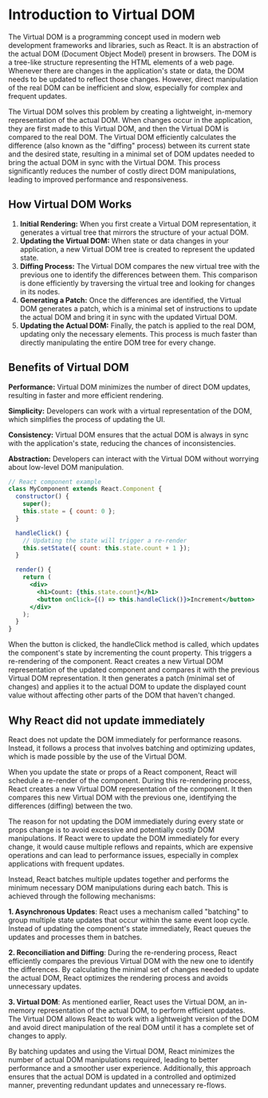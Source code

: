 # Introduction to Virtual DOM
The Virtual DOM is a programming concept used in modern web development frameworks and libraries, such as React. It is an abstraction of the actual DOM (Document Object Model) present in browsers. The DOM is a tree-like structure representing the HTML elements of a web page. Whenever there are changes in the application's state or data, the DOM needs to be updated to reflect those changes. However, direct manipulation of the real DOM can be inefficient and slow, especially for complex and frequent updates.

The Virtual DOM solves this problem by creating a lightweight, in-memory representation of the actual DOM. When changes occur in the application, they are first made to this Virtual DOM, and then the Virtual DOM is compared to the real DOM. The Virtual DOM efficiently calculates the difference (also known as the "diffing" process) between its current state and the desired state, resulting in a minimal set of DOM updates needed to bring the actual DOM in sync with the Virtual DOM. This process significantly reduces the number of costly direct DOM manipulations, leading to improved performance and responsiveness.

## How Virtual DOM Works
1. **Initial Rendering:** When you first create a Virtual DOM representation, it generates a virtual tree that mirrors the structure of your actual DOM.
2. **Updating the Virtual DOM:** When state or data changes in your application, a new Virtual DOM tree is created to represent the updated state.
3. **Diffing Process:** The Virtual DOM compares the new virtual tree with the previous one to identify the differences between them. This comparison is done efficiently by traversing the virtual tree and looking for changes in its nodes.
4. **Generating a Patch:** Once the differences are identified, the Virtual DOM generates a patch, which is a minimal set of instructions to update the actual DOM and bring it in sync with the updated Virtual DOM.
5. **Updating the Actual DOM:** Finally, the patch is applied to the real DOM, updating only the necessary elements. This process is much faster than directly manipulating the entire DOM tree for every change.

## Benefits of Virtual DOM

**Performance:** Virtual DOM minimizes the number of direct DOM updates, resulting in faster and more efficient rendering.

**Simplicity:** Developers can work with a virtual representation of the DOM, which simplifies the process of updating the UI.

**Consistency:** Virtual DOM ensures that the actual DOM is always in sync with the application's state, reducing the chances of inconsistencies.

**Abstraction:** Developers can interact with the Virtual DOM without worrying about low-level DOM manipulation.


```jsx
// React component example
class MyComponent extends React.Component {
  constructor() {
    super();
    this.state = { count: 0 };
  }

  handleClick() {
    // Updating the state will trigger a re-render
    this.setState({ count: this.state.count + 1 });
  }

  render() {
    return (
      <div>
        <h1>Count: {this.state.count}</h1>
        <button onClick={() => this.handleClick()}>Increment</button>
      </div>
    );
  }
}

```

When the button is clicked, the handleClick method is called, which updates the component's state by incrementing the count property. This triggers a re-rendering of the component. React creates a new Virtual DOM representation of the updated component and compares it with the previous Virtual DOM representation. It then generates a patch (minimal set of changes) and applies it to the actual DOM to update the displayed count value without affecting other parts of the DOM that haven't changed.


## Why React did not update immediately

React does not update the DOM immediately for performance reasons. Instead, it follows a process that involves batching and optimizing updates, which is made possible by the use of the Virtual DOM.

When you update the state or props of a React component, React will schedule a re-render of the component. During this re-rendering process, React creates a new Virtual DOM representation of the component. It then compares this new Virtual DOM with the previous one, identifying the differences (diffing) between the two.

The reason for not updating the DOM immediately during every state or props change is to avoid excessive and potentially costly DOM manipulations. If React were to update the DOM immediately for every change, it would cause multiple reflows and repaints, which are expensive operations and can lead to performance issues, especially in complex applications with frequent updates.

Instead, React batches multiple updates together and performs the minimum necessary DOM manipulations during each batch. This is achieved through the following mechanisms:

**1. Asynchronous Updates**: React uses a mechanism called "batching" to group multiple state updates that occur within the same event loop cycle. Instead of updating the component's state immediately, React queues the updates and processes them in batches.

**2. Reconciliation and Diffing**: During the re-rendering process, React efficiently compares the previous Virtual DOM with the new one to identify the differences. By calculating the minimal set of changes needed to update the actual DOM, React optimizes the rendering process and avoids unnecessary updates.

**3. Virtual DOM**: As mentioned earlier, React uses the Virtual DOM, an in-memory representation of the actual DOM, to perform efficient updates. The Virtual DOM allows React to work with a lightweight version of the DOM and avoid direct manipulation of the real DOM until it has a complete set of changes to apply.

By batching updates and using the Virtual DOM, React minimizes the number of actual DOM manipulations required, leading to better performance and a smoother user experience. Additionally, this approach ensures that the actual DOM is updated in a controlled and optimized manner, preventing redundant updates and unnecessary re-flows.
